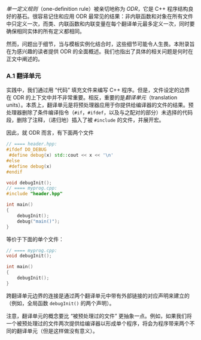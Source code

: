 *单一定义规则*（one-definition rule）被亲切地称为 *ODR*，它是 C++ 程序结构良好的基石。很容易记住和应用 ODR 最常见的结果：非内联函数和对象在所有文件中只定义一次，而类、内联函数和内联变量在每个翻译单元最多定义一次，同时要确保相同实体的所有定义都相同。

然而，问题出于细节，当与模板实例化结合时，这些细节可能令人生畏。本附录旨在为感兴趣的读者提供 ODR 的全面概述。我们也指出了具体的相关问题是何时在正文中阐述的。

### A.1    翻译单元

实践中，我们通过用 “代码” 填充文件来编写 C++ 程序。但是，文件设定的边界在 ODR 的上下文中并不非常重要。相反，重要的是*翻译单元*（translation units）。本质上，翻译单元是将预处理器应用于你提供给编译器的文件的结果。预处理器删除了条件编译指令（`#if`，`#ifdef`，以及与之配对的部分）未选择的代码段，删除了注释，（递归地）插入了被 `#include` 的文件，并展开宏。

因此，就 ODR 而言，有下面两个文件

```c++
// ==== header.hpp:
#ifdef DO_DEBUG
 #define debug(x) std::cout << x << '\n'
#else
 #define debug(x)
#endif

void debugInit();
// ==== myprog.cpp:
#include "header.hpp"

int main()
{
    debugInit();
    debug("main()");
}
```

等价于下面的单个文件：

```c++
// ==== myprog.cpp:
void debugInit();

int main()
{
    debugInit();
}
```

跨翻译单元边界的连接是通过两个翻译单元中带有外部链接的对应声明来建立的（例如，全局函数 `debugInit()` 的两个声明）。

注意，翻译单元的概念要比 “被预处理过的文件” 更抽象一点。例如，如果我们将一个被预处理过的文件两次提供给编译器以形成单个程序，将会为程序带来两个不同的翻译单元（但是这样做没有意义）。